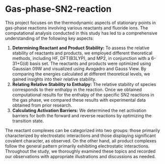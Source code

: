 # Gas-phase-SN2-reaction
This project focuses on the thermodynamic aspects of stationary points in gas-phase reactions involving various reactants and fluoride ions. The computational analysis conducted in this study has led to a comprehensive understanding of the following key aspects:
1. **Determining Reactant and Product Stability:**  To assess the relative stability of reactants and products, we employed different theoretical methods, including HF, DFT(B3LYP), and MP2, in conjunction with a 6-31+G(d) basis set. The reactants and products were optimized using Gaussian 09W and visualized using Avogadro and Gauss View. By comparing the energies calculated at different theoretical levels, we gained insights into their relative stability.
2. **Relating Relative Stability to Enthalpy:** The relative stability of species corresponds to their enthalpy in the reaction. Once we obtained computational results for the enthalpy of the specific SN2 reactions in the gas phase, we compared these results with experimental data obtained from prior research.
3. **Calculating Activation Barriers:** We determined the net activation barriers for both the forward and reverse reactions by optimizing the transition state.

The reactant complexes can be categorized into two groups: those primarily characterized by electrostatic interactions and those displaying significant covalent character, as observed. On the other hand, all product complexes follow the general pattern primarily exhibiting electrostatic interactions.
Throughout the study, we thoroughly examined these topics and recorded our observations with appropriate illustrations and discussions as needed.
